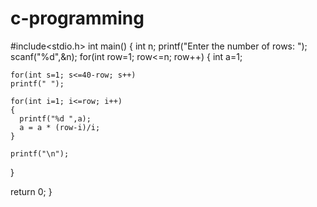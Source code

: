 # c-programming




#include<stdio.h>
int main()
{
  int n;
  printf("Enter the number of rows: ");
  scanf("%d",&n);
  for(int row=1; row<=n; row++)
  {
    int a=1;

    for(int s=1; s<=40-row; s++)
    printf(" ");

    for(int i=1; i<=row; i++)
    {
      printf("%d ",a);
      a = a * (row-i)/i;
    }

    printf("\n");
  }

  return 0;
}
